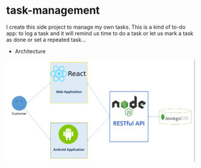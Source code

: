 # task-management
I create this side project to manage my own tasks. This is a kind of to-do app: to log a task and it will remind us time to do a task or let us mark
a task as done or set a repeated task...

* Architecture

![Task Management Architecture](https://raw.githubusercontent.com/khuongdv/task-management/master/documents/architecture.PNG)
